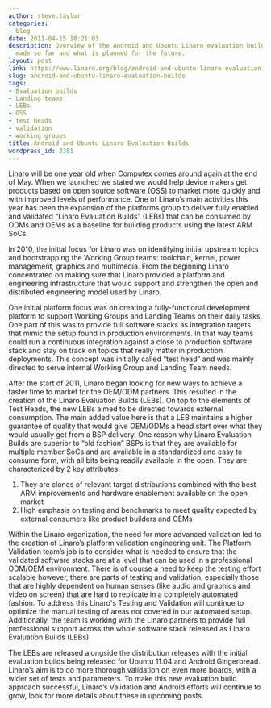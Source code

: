 ```yaml
---
author: steve.taylor
categories:
- blog
date: 2011-04-15 18:21:03
description: Overview of the Android and Ubuntu Linaro evaluation builds and the progress
  made so far and what is planned for the future.
layout: post
link: https://www.linaro.org/blog/android-and-ubuntu-linaro-evaluation-builds/
slug: android-and-ubuntu-linaro-evaluation-builds
tags:
- Evaluation builds
- Landing teams
- LEBs
- OSS
- test heads
- validation
- working groups
title: Android and Ubuntu Linaro Evaluation Builds
wordpress_id: 3381
---
```


Linaro will be one year old when Computex comes around again at the end of May. When we launched we stated we would help device makers get products based on open source software (OSS) to market more quickly and with improved levels of performance. One of Linaro’s main activities this year has been the expansion of the platforms group to deliver fully enabled and validated “Linaro Evaluation Builds” (LEBs) that can be consumed by ODMs and OEMs as a baseline for building products using the latest ARM SoCs.

In 2010, the initial focus for Linaro was on identifying initial upstream topics and bootstrapping the Working Group teams: toolchain, kernel, power management, graphics and multimedia. From the beginning Linaro concentrated on making sure that Linaro provided a platform and engineering infrastructure that would support and strengthen the open and distributed engineering model used by Linaro.

One initial platform focus was on creating a fully-functional development platform to support Working Groups and Landing Teams on their daily tasks. One part of this was to provide full software stacks as integration targets that mimic the setup found in production environments. In that way teams could run a continuous integration against a close to production software stack and stay on track on topics that really matter in production deployments. This concept was initially called “test head” and was mainly directed to serve internal Working Group and Landing Team needs.

After the start of 2011, Linaro began looking for new ways to achieve a faster time to market for the OEM/ODM partners. This resulted in the creation of the Linaro Evaluation Builds (LEBs). On top to the elements of Test Heads, the new LEBs aimed to be directed towards external consumption. The main added value here is that a LEB maintains a higher guarantee of quality that would give OEM/ODMs a head start over what they would usually get from a BSP delivery. One reason why Linaro Evaluation Builds are superior to “old fashion” BSPs is that they are available for multiple member SoCs and are available in a standardized and easy to consume form, with all bits being readily available in the open. They are characterized by 2 key attributes:

1. They are clones of relevant target distributions combined with the best ARM improvements and hardware enablement available on the open market
2. High emphasis on testing and benchmarks to meet quality expected by external consumers like product builders and OEMs

Within the Linaro organization, the need for more advanced validation led to the creation of Linaro’s platform validation engineering unit. The Platform Validation team’s job is to consider what is needed to ensure that the validated software stacks are at a level that can be used in a professional ODM/OEM environment. There is of course a need to keep the testing effort scalable however, there are parts of testing and validation, especially those that are highly dependent on human senses (like audio and graphics and video on screen) that are hard to replicate in a completely automated fashion. To address this Linaro's Testing and Validation will continue to optimize the manual testing of areas not covered in our automated setup. Additionally, the team is working with the Linaro partners to provide full professional support across the whole software stack released as Linaro Evaluation Builds (LEBs).

The LEBs are released alongside the distribution releases with the initial evaluation builds being released for Ubuntu 11.04 and Android Gingerbread. Linaro’s aim is to do more thorough validation on even more boards, with a wider set of tests and parameters. To make this new evaluation build approach successful, Linaro’s Validation and Android efforts will continue to grow, look for more details about these in upcoming posts.